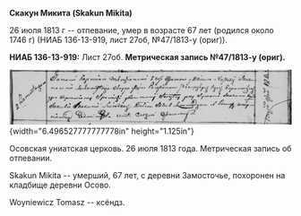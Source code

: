 **Скакун Микита (Skakun Mikita)**

26 июля 1813 г -- отпевание, умер в возрасте 67 лет (родился около 1746
г) (НИАБ 136-13-919, лист 27об, №47/1813-у (ориг)).

**НИАБ 136-13-919:** Лист 27об. **Метрическая запись №47/1813-у
(ориг).**

![](./media/c9340bb8ccd970b5157478693628bf4c4b077787.png){width="6.496527777777778in"
height="1.125in"}

Осовская униатская церковь. 26 июля 1813 года. Метрическая запись об
отпевании.

Skakun Mikita -- умерший, 67 лет, с деревни Замосточье, похоронен на
кладбище деревни Осово.

Woyniewicz Tomasz -- ксёндз.
